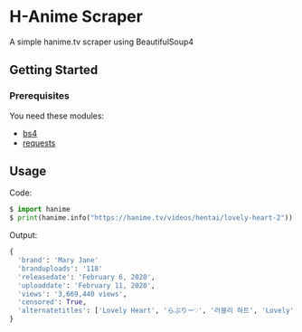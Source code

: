 # H-Anime Scraper
A simple hanime.tv scraper using BeautifulSoup4

## Getting Started

### Prerequisites

You need these modules:

* [bs4](https://pypi.org/project/bs4/)
* [requests](https://pypi.org/project/requests/)

## Usage

Code:
```python
$ import hanime
$ print(hanime.info("https://hanime.tv/videos/hentai/lovely-heart-2"))
```

Output:
```python
{
  'brand': 'Mary Jane'
  'branduploads': '118'
  'releasedate': 'February 6, 2020',
  'uploaddate': 'February 11, 2020',
  'views': '3,669,440 views',
  'censored': True,
  'alternatetitles': ['Lovely Heart', 'らぶりー♡', '러블리 하트', 'Lovely', 'Lovely ♡', 'Lovely Heart']
}
```
